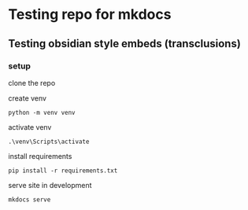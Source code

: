 # Testing repo for mkdocs

## Testing obsidian style embeds (transclusions)

### setup

clone the repo

create venv

`python -m venv venv`

activate venv

`.\venv\Scripts\activate`

install requirements

`pip install -r requirements.txt`

serve site in development

`mkdocs serve`